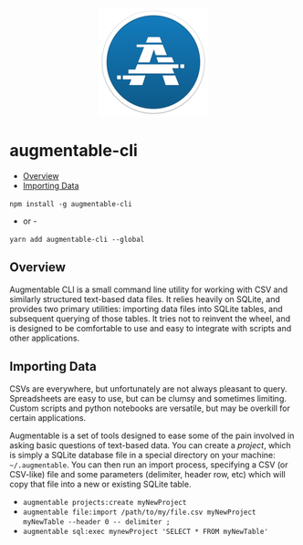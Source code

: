 
<p align="center">
    <img src ="/assets/icon.png" />
</p>
<!-- [![Augmentable](/assets/icon.png)](https://www.augmentable.io/) -->

# augmentable-cli

* [Overview](#overview)
* [Importing Data](#importing-data)

`npm install -g augmentable-cli`

- or -

`yarn add augmentable-cli --global`

## Overview

Augmentable CLI is a small command line utility for working with CSV and similarly structured text-based data files. It relies heavily on SQLite, and provides two primary utilities: importing data files into SQLite tables, and subsequent querying of those tables. It tries not to reinvent the wheel, and is designed to be comfortable to use and easy to integrate with scripts and other applications.


## Importing Data

CSVs are everywhere, but unfortunately are not always pleasant to query. Spreadsheets are easy to use, but can be clumsy and sometimes limiting. Custom scripts and python notebooks are versatile, but may be overkill for certain applications.

Augmentable is a set of tools designed to ease some of the pain involved in asking basic questions of text-based data. You can create a *project*, which is simply a SQLite database file in a special directory on your machine: `~/.augmentable`. You can then run an import process, specifying a CSV (or CSV-like) file and some parameters (delimiter, header row, etc) which will copy that file into a new or existing SQLite table.

- `augmentable projects:create myNewProject`
- `augmentable file:import /path/to/my/file.csv myNewProject myNewTable --header 0 -- delimiter ;`
- `augmentable sql:exec mynewProject 'SELECT * FROM myNewTable'`
